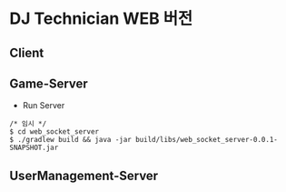 # DJ Technician WEB 버전

## Client

## Game-Server
- Run Server
```
/* 임시 */
$ cd web_socket_server
$ ./gradlew build && java -jar build/libs/web_socket_server-0.0.1-SNAPSHOT.jar
```

## UserManagement-Server
